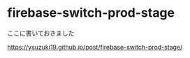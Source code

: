 # firebase-switch-prod-stage
ここに書いておきました

https://ysuzuki19.github.io/post/firebase-switch-prod-stage/
